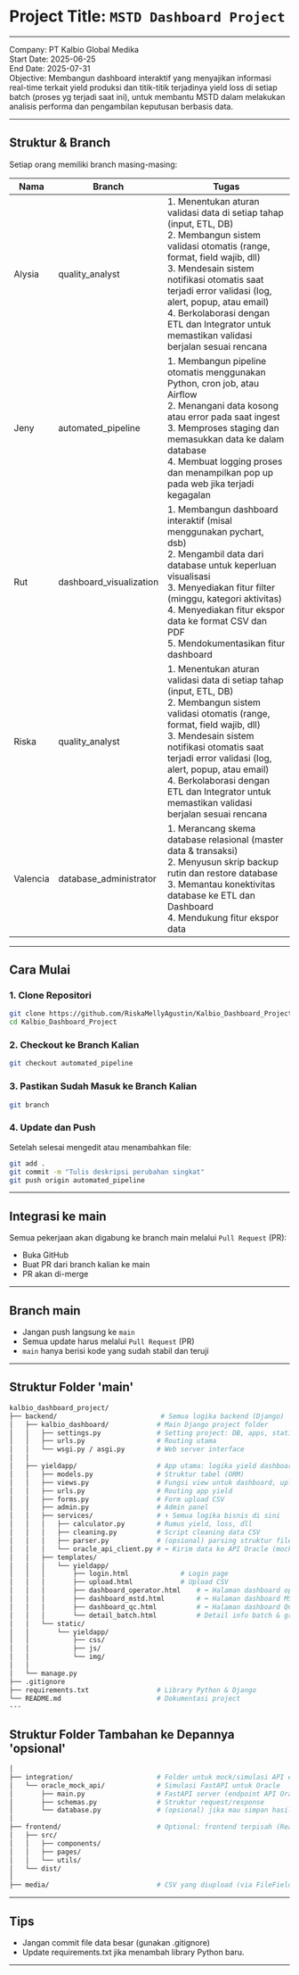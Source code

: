 # Project Title: `MSTD Dashboard Project`
---
Company: PT Kalbio Global Medika <br>
Start Date: 2025-06-25 <br>
End Date: 2025-07-31 <br>
Objective: Membangun dashboard interaktif yang menyajikan informasi real-time terkait yield produksi dan titik-titik terjadinya yield loss di setiap batch (proses yg terjadi saat ini), untuk membantu MSTD dalam melakukan analisis performa dan pengambilan keputusan berbasis data.

---
## Struktur & Branch

Setiap orang memiliki branch masing-masing:

| Nama     | Branch         | Tugas                        |
|----------|----------------|------------------------------------|
| Alysia     | quality_analyst     | 1. Menentukan aturan validasi data di setiap tahap (input, ETL, DB) <br> 2. Membangun sistem validasi otomatis (range, format, field wajib, dll) <br> 3. Mendesain sistem notifikasi otomatis saat terjadi error validasi (log, alert, popup, atau email) <br> 4. Berkolaborasi dengan ETL dan Integrator untuk memastikan validasi berjalan sesuai rencana     |
| Jeny     | automated_pipeline     | 1. Membangun pipeline otomatis menggunakan Python, cron job, atau Airflow <br> 2. Menangani data kosong atau error pada saat ingest <br> 3. Memproses staging dan memasukkan data ke dalam database <br> 4. Membuat logging proses dan menampilkan pop up pada web jika terjadi kegagalan      |
| Rut     | dashboard_visualization     | 1. Membangun dashboard interaktif (misal menggunakan pychart, dsb) <br> 2. Mengambil data dari database untuk keperluan visualisasi <br> 3. Menyediakan fitur filter (minggu, kategori aktivitas) <br> 4. Menyediakan fitur ekspor data ke format CSV dan PDF <br> 5. Mendokumentasikan fitur dashboard  |
| Riska     | quality_analyst      | 1. Menentukan aturan validasi data di setiap tahap (input, ETL, DB) <br> 2. Membangun sistem validasi otomatis (range, format, field wajib, dll) <br> 3. Mendesain sistem notifikasi otomatis saat terjadi error validasi (log, alert, popup, atau email) <br> 4. Berkolaborasi dengan ETL dan Integrator untuk memastikan validasi berjalan sesuai rencana   |
| Valencia    | database_administrator   | 1. Merancang skema database relasional (master data & transaksi) <br> 2. Menyusun skrip backup rutin dan restore database <br> 3. Memantau konektivitas database ke ETL dan Dashboard <br> 4. Mendukung fitur ekspor data     |

---

## Cara Mulai
### 1. Clone Repositori
```bash
git clone https://github.com/RiskaMellyAgustin/Kalbio_Dashboard_Project
cd Kalbio_Dashboard_Project
```

### 2. Checkout ke Branch Kalian
```bash
git checkout automated_pipeline
```

### 3. Pastikan Sudah Masuk ke Branch Kalian
```bash
git branch
```

### 4. Update dan Push
Setelah selesai mengedit atau menambahkan file:
```bash
git add .
git commit -m "Tulis deskripsi perubahan singkat"
git push origin automated_pipeline
```

---

## Integrasi ke main
Semua pekerjaan akan digabung ke branch main melalui `Pull Request` (PR):
- Buka GitHub
- Buat PR dari branch kalian ke main
- PR akan di-merge

---

## Branch main
- Jangan push langsung ke `main`
- Semua update harus melalui `Pull Request` (PR)
- `main` hanya berisi kode yang sudah stabil dan teruji

---


## Struktur Folder 'main'
```bash
kalbio_dashboard_project/
├── backend/                          # Semua logika backend (Django)
│   ├── kalbio_dashboard/            # Main Django project folder
│   │   ├── settings.py              # Setting project: DB, apps, static, dll
│   │   ├── urls.py                  # Routing utama
│   │   └── wsgi.py / asgi.py        # Web server interface
│   │
│   ├── yieldapp/                    # App utama: logika yield dashboard
│   │   ├── models.py                # Struktur tabel (ORM)
│   │   ├── views.py                 # Fungsi view untuk dashboard, upload, dll
│   │   ├── urls.py                  # Routing app yield
│   │   ├── forms.py                 # Form upload CSV
│   │   ├── admin.py                 # Admin panel
│   │   ├── services/                # ⬇ Semua logika bisnis di sini
│   │   │   ├── calculator.py        # Rumus yield, loss, dll
│   │   │   ├── cleaning.py          # Script cleaning data CSV
│   │   │   ├── parser.py            # (opsional) parsing struktur file
│   │   │   └── oracle_api_client.py # ⬅ Kirim data ke API Oracle (mock/test)
│   │   ├── templates/
│   │   │   └── yieldapp/
│   │   │       ├── login.html             # Login page
│   │   │       ├── upload.html            # Upload CSV
│   │   │       ├── dashboard_operator.html    # ⬅ Halaman dashboard operator
│   │   │       ├── dashboard_mstd.html        # ⬅ Halaman dashboard MSTD
│   │   │       ├── dashboard_qc.html          # ⬅ Halaman dashboard QC (opsional)
│   │   │       └── detail_batch.html          # Detail info batch & grafik
│   │   └── static/
│   │       └── yieldapp/
│   │           ├── css/
│   │           ├── js/
│   │           └── img/
│   │
│   └── manage.py
├── .gitignore
├── requirements.txt                 # Library Python & Django
└── README.md                        # Dokumentasi project
---

```
## Struktur Folder Tambahan ke Depannya 'opsional'
```bash
│
├── integration/                     # Folder untuk mock/simulasi API eksternal
│   └── oracle_mock_api/             # Simulasi FastAPI untuk Oracle
│       ├── main.py                  # FastAPI server (endpoint API Oracle)
│       ├── schemas.py               # Struktur request/response
│       └── database.py              # (opsional) jika mau simpan hasil dummy
│
├── frontend/                        # Optional: frontend terpisah (React/Vue/etc)
│   ├── src/
│   │   ├── components/
│   │   ├── pages/
│   │   └── utils/
│   └── dist/
│
├── media/                           # CSV yang diupload (via FileField)
```
---

## Tips
- Jangan commit file data besar (gunakan .gitignore)
- Update requirements.txt jika menambah library Python baru.

---
